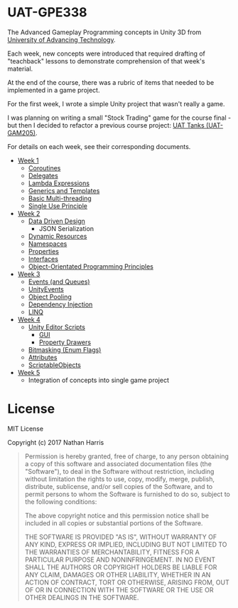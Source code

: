 # UAT-GPE338
The Advanced Gameplay Programming concepts in Unity 3D from [University of Advancing Technology](http://www.uat.edu/).

Each week, new concepts were introduced that required drafting of "teachback" lessons to demonstrate comprehension of
 that week's material.

At the end of the course, there was a rubric of items that needed to be implemented in a game project.

For the first week, I wrote a simple Unity project that wasn't really a game.

I was planning on writing a small "Stock Trading" game for the course final - but then I decided to refactor a previous
 course project: [UAT Tanks (UAT-GAM205)](https://github.com/Mordil/UAT-GAM205).

For details on each week, see their corresponding documents.

* [Week 1](./Docs/Week1.md)
    * [Coroutines](./Docs/Week1.md#coroutines)
    * [Delegates](./Docs/Week1.md#delegates)
    * [Lambda Expressions](./Docs/Week1.md#lambda-expressions)
    * [Generics and Templates](./Docs/Week1.md#generics-and-templates)
    * [Basic Multi-threading](./Docs/Week1.md#basic-multi-threading)
    * [Single Use Principle](./Docs/Week1.md#single-use-principle)
* [Week 2](./Docs/Week2.md)
    * [Data Driven Design](./Docs/Week2.md#data-driven-design)
        * JSON Serialization
    * [Dynamic Resources](./Docs/Week2.md#dynamic-resources)
    * [Namespaces](./Docs/Week2.md#namespaces)
    * [Properties](./Docs/Week2.md#properties)
    * [Interfaces](./Docs/Week2.md#interfaces)
    * [Object-Orientated Programming Principles](./Docs/Week2.md#oop-principles)
* [Week 3](./Docs/Week3.md)
    * [Events (and Queues)](./Docs/Week3.md#events-and-queues)
    * [UnityEvents](./Docs/Week3.md#unityevents)
    * [Object Pooling](./Docs/Week3.md#object-pooling)
    * [Dependency Injection](./Docs/Week3.md#dependency-injection)
    * [LINQ](./Docs/Week3.md#linq)
* [Week 4](./Docs/Week4.md)
    * [Unity Editor Scripts](./Docs/Week4.md#unity-editor-scripts)
        * [GUI](./Docs/Week4.md#gui)
        * [Property Drawers](./Docs/Week4.md#property-drawers)
    * [Bitmasking (Enum Flags)](./Docs/Week4.md#bitmasking)
    * [Attributes](./Docs/Week4.md#attributes)
    * [ScriptableObjects](./Docs/Week4.md#scriptableobjects)
* [Week 5](./Docs/Week5.md)
    * Integration of concepts into single game project

# License
MIT License

Copyright (c) 2017 Nathan Harris

> Permission is hereby granted, free of charge, to any person obtaining a copy
of this software and associated documentation files (the "Software"), to deal
in the Software without restriction, including without limitation the rights
to use, copy, modify, merge, publish, distribute, sublicense, and/or sell
copies of the Software, and to permit persons to whom the Software is
furnished to do so, subject to the following conditions:
>
> The above copyright notice and this permission notice shall be included in all
copies or substantial portions of the Software.
>
> THE SOFTWARE IS PROVIDED "AS IS", WITHOUT WARRANTY OF ANY KIND, EXPRESS OR
IMPLIED, INCLUDING BUT NOT LIMITED TO THE WARRANTIES OF MERCHANTABILITY,
FITNESS FOR A PARTICULAR PURPOSE AND NONINFRINGEMENT. IN NO EVENT SHALL THE
AUTHORS OR COPYRIGHT HOLDERS BE LIABLE FOR ANY CLAIM, DAMAGES OR OTHER
LIABILITY, WHETHER IN AN ACTION OF CONTRACT, TORT OR OTHERWISE, ARISING FROM,
OUT OF OR IN CONNECTION WITH THE SOFTWARE OR THE USE OR OTHER DEALINGS IN THE
SOFTWARE.
